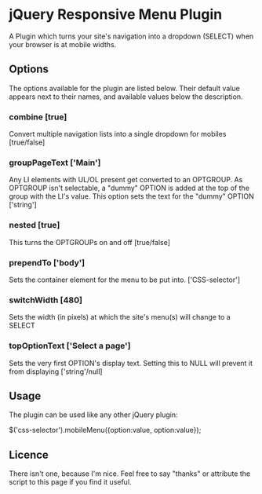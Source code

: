 # jQuery Responsive Menu Plugin
A Plugin which turns your site's navigation into a dropdown (SELECT) when your browser is at mobile widths.

## Options
The options available for the plugin are listed below.
Their default value appears next to their names, and available values below the description.

### combine [true]
Convert multiple navigation lists into a single dropdown for mobiles
[true/false]

### groupPageText ['Main']
Any LI elements with UL/OL present get converted to an OPTGROUP.
As OPTGROUP isn't selectable, a "dummy" OPTION is added at the top of the group with the LI's value.
This option sets the text for the "dummy" OPTION
['string']

### nested [true]
This turns the OPTGROUPs on and off
[true/false]

### prependTo ['body']
Sets the container element for the menu to be put into.
['CSS-selector']

### switchWidth [480]
Sets the width (in pixels) at which the site's menu(s) will change to a SELECT

### topOptionText ['Select a page']
Sets the very first OPTION's display text.
Setting this to NULL will prevent it from displaying
['string'/null]

## Usage
The plugin can be used like any other jQuery plugin:

$('css-selector').mobileMenu({option:value, option:value});

## Licence
There isn't one, because I'm nice.
Feel free to say "thanks" or attribute the script to this page if you find it useful.
